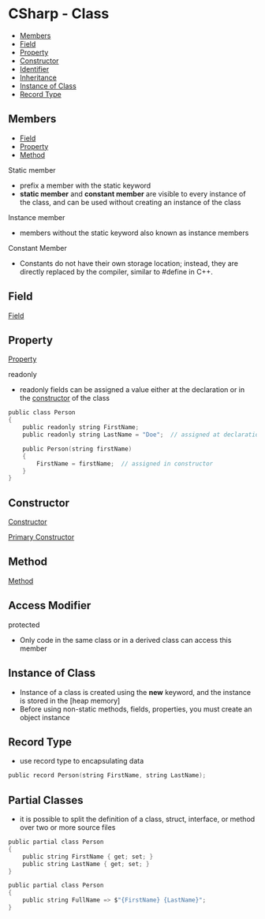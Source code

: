 # CSharp - Class

* [Members](#members)
* [Field](#field)
* [Property](#property)
* [Constructor](#constructor)
* [Identifier](#identifier)
* [Inheritance](#inheritance)
* [Instance of Class](#instance-of-class)
* [Record Type](#record-type)

## Members

- [Field](#field)
- [Property](#property)
- [Method](#method)

Static member

- prefix a member with the static keyword
- **static member** and **constant member** are visible to every instance of the class, and can be used without creating an instance of the class

Instance member

- members without the static keyword also known as instance members

Constant Member

- Constants do not have their own storage location; instead, they are directly replaced by the compiler, similar to #define in C++.

## Field

[Field](csharp-class-field.md)

## Property

[Property](csharp-class-properties.md)

readonly

- readonly fields can be assigned a value either at the declaration or in the [constructor]() of the class

```c
public class Person
{
    public readonly string FirstName;
    public readonly string LastName = "Doe";  // assigned at declaration

    public Person(string firstName)
    {
        FirstName = firstName;  // assigned in constructor
    }
}
```

## Constructor

[Constructor](csharp-class-constructor.md)

[Primary Constructor](csharp-primary-constructor.md)

## Method

[Method](csharp-method.md)

## Access Modifier

protected

- Only code in the same class or in a derived class can access this member

## Instance of Class

- Instance of a class is created using the **new** keyword, and the instance is stored in the [heap memory]
- Before using non-static methods, fields, properties, you must create an object instance

## Record Type

- use record type to encapsulating data

```c
public record Person(string FirstName, string LastName);
```

## Partial Classes

- it is possible to split the definition of a class, struct, interface, or method over two or more source files

```c
public partial class Person
{
    public string FirstName { get; set; }
    public string LastName { get; set; }
}

public partial class Person
{
    public string FullName => $"{FirstName} {LastName}";
}
```

